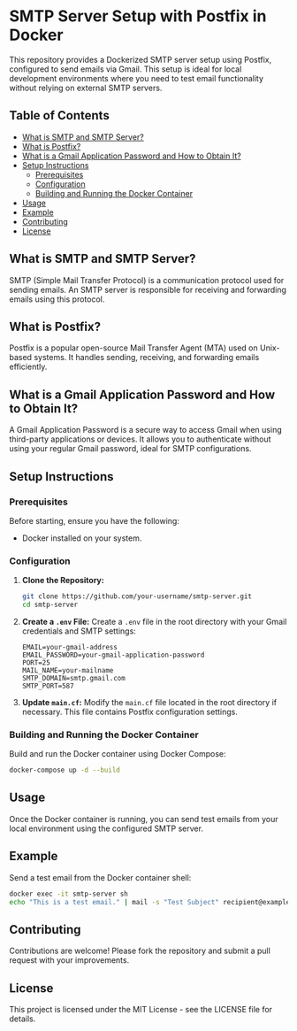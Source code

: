 # SMTP Server Setup with Postfix in Docker

This repository provides a Dockerized SMTP server setup using Postfix, configured to send emails via Gmail. This setup is ideal for local development environments where you need to test email functionality without relying on external SMTP servers.

## Table of Contents

- [What is SMTP and SMTP Server?](#what-is-smtp-and-smtp-server)
- [What is Postfix?](#what-is-postfix)
- [What is a Gmail Application Password and How to Obtain It?](#what-is-a-gmail-application-password-and-how-to-obtain-it)
- [Setup Instructions](#setup-instructions)
  - [Prerequisites](#prerequisites)
  - [Configuration](#configuration)
  - [Building and Running the Docker Container](#building-and-running-the-docker-container)
- [Usage](#usage)
- [Example](#example)
- [Contributing](#contributing)
- [License](#license)

## What is SMTP and SMTP Server?

SMTP (Simple Mail Transfer Protocol) is a communication protocol used for sending emails. An SMTP server is responsible for receiving and forwarding emails using this protocol.

## What is Postfix?

Postfix is a popular open-source Mail Transfer Agent (MTA) used on Unix-based systems. It handles sending, receiving, and forwarding emails efficiently.

## What is a Gmail Application Password and How to Obtain It?

A Gmail Application Password is a secure way to access Gmail when using third-party applications or devices. It allows you to authenticate without using your regular Gmail password, ideal for SMTP configurations.

## Setup Instructions

### Prerequisites

Before starting, ensure you have the following:
- Docker installed on your system.

### Configuration

1. **Clone the Repository:**
   ```bash
   git clone https://github.com/your-username/smtp-server.git
   cd smtp-server
   ```

2. **Create a `.env` File:**
   Create a `.env` file in the root directory with your Gmail credentials and SMTP settings:
   ```dotenv
   EMAIL=your-gmail-address
   EMAIL_PASSWORD=your-gmail-application-password
   PORT=25
   MAIL_NAME=your-mailname
   SMTP_DOMAIN=smtp.gmail.com
   SMTP_PORT=587
   ```

3. **Update `main.cf`:**
   Modify the `main.cf` file located in the root directory if necessary. This file contains Postfix configuration settings.

### Building and Running the Docker Container

Build and run the Docker container using Docker Compose:
```bash
docker-compose up -d --build
```

## Usage

Once the Docker container is running, you can send test emails from your local environment using the configured SMTP server.

## Example

Send a test email from the Docker container shell:
```bash
docker exec -it smtp-server sh
echo "This is a test email." | mail -s "Test Subject" recipient@example.com
```

## Contributing

Contributions are welcome! Please fork the repository and submit a pull request with your improvements.

## License

This project is licensed under the MIT License - see the LICENSE file for details.

